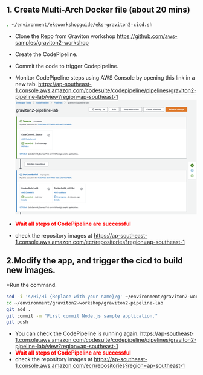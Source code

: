 ## 1. Create Multi-Arch Docker file (about 20 mins)
```bash
. ~/environment/eksworkshopguide/eks-graviton2-cicd.sh

```
* Clone the Repo from Graviton workshop https://github.com/aws-samples/graviton2-workshop 
* Create the CodePipeline.
* Commit the code to trigger Codepipeline.
* Monitor CodePipeline steps using AWS Console by opening this link in a new tab. https://ap-southeast-1.console.aws.amazon.com/codesuite/codepipeline/pipelines/graviton2-pipeline-lab/view?region=ap-southeast-1
![Pipeline](./screenshots/2-cicd.png)

* **<font color=#FF0000>Wait all steps of CodePipeline are successful</font>**
* check the repository images at https://ap-southeast-1.console.aws.amazon.com/ecr/repositories?region=ap-southeast-1
  
## 2.Modify the app, and trigger the cicd to build new images.
*Run the command.
```bash
sed -i 's/Hi/Hi {Replace with your name}/g' ~/environment/graviton2-workshop/graviton2-pipeline-lab/nodejs_code/app.js
cd ~/environment/graviton2-workshop/graviton2-pipeline-lab
git add .
git commit -m "First commit Node.js sample application."
git push

```
* You can check the CodePipeline is running again. https://ap-southeast-1.console.aws.amazon.com/codesuite/codepipeline/pipelines/graviton2-pipeline-lab/view?region=ap-southeast-1
* **<font color=#FF0000>Wait all steps of CodePipeline are successful</font>**
* check the repository images at https://ap-southeast-1.console.aws.amazon.com/ecr/repositories?region=ap-southeast-1